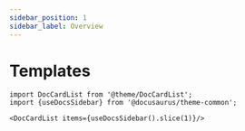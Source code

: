 ```yaml
---
sidebar_position: 1
sidebar_label: Overview
---
```


# Templates

```mdx-code-block
import DocCardList from '@theme/DocCardList';
import {useDocsSidebar} from '@docusaurus/theme-common';

<DocCardList items={useDocsSidebar().slice(1)}/>
```
